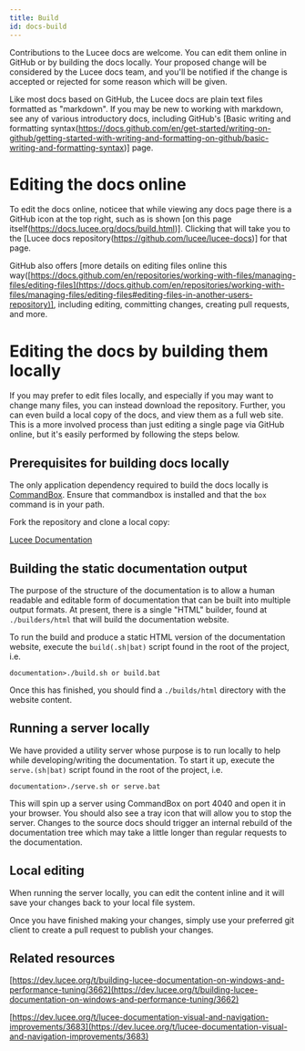 ```yaml
---
title: Build
id: docs-build
---
```


Contributions to the Lucee docs are welcome. You can edit them online in GitHub or by building the docs locally. Your proposed change will be considered by the Lucee docs team, and you'll be notified if the change is accepted or rejected for some reason which will be given.

Like most docs based on GitHub, the Lucee docs are plain text files formatted as "markdown". If you may be new to working with markdown, see any of various introductory docs, including GitHub's [Basic writing and formatting syntax(https://docs.github.com/en/get-started/writing-on-github/getting-started-with-writing-and-formatting-on-github/basic-writing-and-formatting-syntax)] page.

# Editing the docs online

To edit the docs online, noticee that while viewing any docs page there is a GitHub icon at the top right, such as is shown [on this page itself(https://docs.lucee.org/docs/build.html)]. Clicking that will take you to the [Lucee docs repository(https://github.com/lucee/lucee-docs)] for that page.

GitHub also offers [more details on editing files online this way([https://docs.github.com/en/repositories/working-with-files/managing-files/editing-files](https://docs.github.com/en/repositories/working-with-files/managing-files/editing-files#editing-files-in-another-users-repository)], including editing, committing changes, creating pull requests, and more. 

# Editing the docs by building them locally 

If you may prefer to edit files locally, and especially if you may want to change many files, you can instead download the repository. Further, you can even build a local copy of the docs, and view them as a full web site. This is a more involved process than just editing a single page via GitHub online, but it's easily performed by following the steps below.

## Prerequisites for building docs locally

The only application dependency required to build the docs locally is [CommandBox](https://www.ortussolutions.com/products/commandbox). Ensure that commandbox is installed and that the `box` command is in your path.

Fork the repository and clone a local copy:

[Lucee Documentation](https://github.com/lucee/lucee-docs)

## Building the static documentation output

The purpose of the structure of the documentation is to allow a human readable and editable form of documentation that can be built into multiple output formats. At present, there is a single "HTML" builder, found at `./builders/html` that will build the documentation website.

To run the build and produce a static HTML version of the documentation website, execute the `build(.sh|bat)` script found in the root of the project, i.e.

	documentation>./build.sh or build.bat

Once this has finished, you should find a `./builds/html` directory with the website content.

## Running a server locally

We have provided a utility server whose purpose is to run locally to help while developing/writing the documentation. To start it up, execute the `serve.(sh|bat)` script found in the root of the project, i.e.

    documentation>./serve.sh or serve.bat

This will spin up a server using CommandBox on port 4040 and open it in your browser. You should also see a tray icon that will allow you to stop the server. Changes to the source docs should trigger an internal rebuild of the documentation tree which may take a little longer than regular requests to the documentation.

## Local editing

When running the server locally, you can edit the content inline and it will save your changes back to your local file system.

Once you have finished making your changes, simply use your preferred git client to create a pull request to publish your changes.

## Related resources

[https://dev.lucee.org/t/building-lucee-documentation-on-windows-and-performance-tuning/3662](https://dev.lucee.org/t/building-lucee-documentation-on-windows-and-performance-tuning/3662)

[https://dev.lucee.org/t/lucee-documentation-visual-and-navigation-improvements/3683](https://dev.lucee.org/t/lucee-documentation-visual-and-navigation-improvements/3683)
